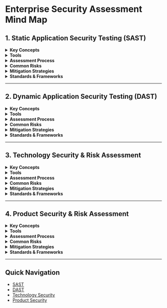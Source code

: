 # Enterprise Security Assessment Mind Map

## 1. Static Application Security Testing (SAST)

<details>
<summary><strong>Key Concepts</strong></summary>

- White-box testing
- Source code and bytecode analysis
- Early SDLC integration
- SonarQube
</details>

<details>
<summary><strong>Tools</strong></summary>

- Fortify Static Code Analyzer
- Checkmarx
- Veracode SAST
</details>

<details>
<summary><strong>Assessment Process</strong></summary>

- Integrate into CI/CD pipeline
- Analyze code for insecure patterns
- Triage findings based on severity
</details>

<details>
<summary><strong>Common Risks</strong></summary>

- Hardcoded credentials
- Insecure API keys
- Input validation flaws
</details>

<details>
<summary><strong>Mitigation Strategies</strong></summary>

- Secure coding standards (e.g., SEI CERT)
- Developer training
- Pre-commit hooks for static scans
</details>

<details>
<summary><strong>Standards & Frameworks</strong></summary>

- OWASP Top 10 (e.g., A01: Broken Access Control)
- ISO/IEC 27001:2022 (A.5.24 Secure coding)
- NIST SP 800-218 (SSDF)
</details>

---

## 2. Dynamic Application Security Testing (DAST)

<details>
<summary><strong>Key Concepts</strong></summary>

- Black-box testing
- Test runtime behavior of web apps
- No access to source code
</details>

<details>
<summary><strong>Tools</strong></summary>

- OWASP ZAP
- Burp Suite
- Netsparker / Invicti
- Acunetix
</details>

<details>
<summary><strong>Assessment Process</strong></summary>

- Scan QA/staging environments
- Simulate real-world attack scenarios
- Report and validate exploitable findings
</details>

<details>
<summary><strong>Common Risks</strong></summary>

- Cross-site scripting (XSS)
- SQL injection
- Misconfigured security headers
</details>

<details>
<summary><strong>Mitigation Strategies</strong></summary>

- Secure deployment baselines
- Patch vulnerable libraries
- Input/output sanitization
</details>

<details>
<summary><strong>Standards & Frameworks</strong></summary>

- OWASP Top 10 (e.g., A03: Injection)
- NIST SP 800-115 (Technical Guide to Security Testing)
- PCI DSS Requirement 11.3 (vulnerability testing)
</details>

---

## 3. Technology Security & Risk Assessment

<details>
<summary><strong>Key Concepts</strong></summary>

- Assess technical stack security posture
- Focus on platforms, networks, protocols
- Align to enterprise architecture
</details>

<details>
<summary><strong>Tools</strong></summary>

- CIS Benchmarks
- Nessus / Qualys / OpenVAS
- Nmap, Shodan
</details>

<details>
<summary><strong>Assessment Process</strong></summary>

- Identify assets and data flows
- Map threat vectors and attack surfaces
- Evaluate controls vs. business risk
</details>

<details>
<summary><strong>Common Risks</strong></summary>

- Unpatched software
- Open ports and weak configurations
- Insecure protocols (e.g., FTP, Telnet)
</details>

<details>
<summary><strong>Mitigation Strategies</strong></summary>

- Patch management policy
- Hardening guides (e.g., CIS)
- Network segmentation
</details>

<details>
<summary><strong>Standards & Frameworks</strong></summary>

- NIST Cybersecurity Framework (CSF)
- ISO/IEC 27001:2022 Annex A.5-A.8
- CIS Controls v8 (Control 4: Secure Configurations)
</details>

---

## 4. Product Security & Risk Assessment

<details>
<summary><strong>Key Concepts</strong></summary>

- Holistic review of product's security lifecycle
- Combines SAST, DAST, threat modeling, supply chain
- "Shift left" + "DevSecOps" focus
</details>

<details>
<summary><strong>Tools</strong></summary>

- Threat Dragon (threat modeling)
- Dependency-Check / Snyk / OWASP Dependency Track
- Jira/ServiceNow (risk tracking)
</details>

<details>
<summary><strong>Assessment Process</strong></summary>

- Risk register for product features
- Security architecture review
- Third-party component analysis
</details>

<details>
<summary><strong>Common Risks</strong></summary>

- Vulnerable dependencies
- Insecure design patterns
- Lack of authentication or access control
</details>

<details>
<summary><strong>Mitigation Strategies</strong></summary>

- Secure SDLC policies
- Threat modeling during design
- Software Bill of Materials (SBOM) usage
</details>

<details>
<summary><strong>Standards & Frameworks</strong></summary>

- OWASP ASVS (Application Security Verification Standard)
- ISO/IEC 27034 (Application Security)
- NIST SSDF (Secure Software Development Framework)
- ENISA Secure Software Development Guidelines
</details>

---

## Quick Navigation

- [SAST](#1-static-application-security-testing-sast)
- [DAST](#2-dynamic-application-security-testing-dast)
- [Technology Security](#3-technology-security--risk-assessment)
- [Product Security](#4-product-security--risk-assessment)
